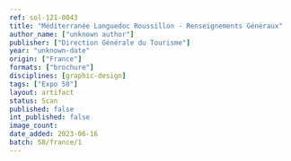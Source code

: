 ```yaml
---
ref: sol-121-0043
title: "Méditerranée Languedoc Roussillon - Renseignements Généraux"
author_name: ["unknown author"]
publisher: ["Direction Générale du Tourisme"]
year: "unknown-date"
origin: ["France"]
formats: ["brochure"]
disciplines: [graphic-design]
tags: ["Expo 58"]
layout: artifact
status: Scan
published: false
int_published: false
image_count:
date_added: 2023-06-16
batch: 58/france/1
---
```

